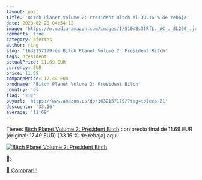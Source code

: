 ```yaml
---
layout: post
title: 'Bitch Planet Volume 2: President Bitch al 33.16 % de rebaja'
date: 2020-02-28 04:54:12
image: 'https://m.media-amazon.com/images/I/510wBs3IRfL._AC_._SL200_.jpg'
comments: true
category: ofertas
author: ring
slug: '1632157179-es Bitch Planet Volume 2: President Bitch'
tags: president
actualPrice: 11.69 EUR
currency: EUR
price: 11.69
comparePrice: 17.49 EUR
prodname: 'Bitch Planet Volume 2: President Bitch'
country: 'es'
flag: '🇪🇸'
buyurl: 'https://www.amazon.es/dp/1632157179/?tag=tolees-21'
descuento: '33.16'
average: '11.69'
---
```


Tienes [Bitch Planet Volume 2: President Bitch](https://www.amazon.es/dp/1632157179/?tag=tolees-21) con precio final de  11.69 EUR (original: 17.49 EUR) (33.16 %  de rebaja) aqui!

[![Bitch Planet Volume 2: President Bitch](https://m.media-amazon.com/images/I/510wBs3IRfL._AC_._SL200_.jpg)](https://www.amazon.es/dp/1632157179/?tag=tolees-21)

🔎:


[🛒 Comprar!!!](https://www.amazon.es/dp/1632157179/?tag=tolees-21)
